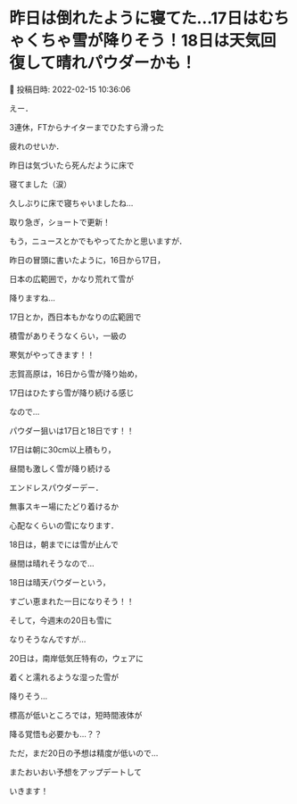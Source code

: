 # 昨日は倒れたように寝てた…17日はむちゃくちゃ雪が降りそう！18日は天気回復して晴れパウダーかも！

📅 投稿日時: 2022-02-15 10:36:06

えー．


3連休，FTからナイターまでひたすら滑った


疲れのせいか．


昨日は気づいたら死んだように床で


寝てました（涙）


久しぶりに床で寝ちゃいましたね…


取り急ぎ，ショートで更新！





もう，ニュースとかでもやってたかと思いますが．


昨日の冒頭に書いたように，16日から17日，


日本の広範囲で，かなり荒れて雪が


降りますね…


17日とか，西日本もかなりの広範囲で


積雪がありそうなくらい，一級の


寒気がやってきます！！





志賀高原は，16日から雪が降り始め，


17日はひたすら雪が降り続ける感じ


なので…


パウダー狙いは17日と18日です！！





17日は朝に30cm以上積もり，


昼間も激しく雪が降り続ける


エンドレスパウダーデー．


無事スキー場にたどり着けるか


心配なくらいの雪になります．





18日は，朝までには雪が止んで


昼間は晴れそうなので…


18日は晴天パウダーという，


すごい恵まれた一日になりそう！！





そして，今週末の20日も雪に


なりそうなんですが…


20日は，南岸低気圧特有の，ウェアに


着くと濡れるような湿った雪が


降りそう…


標高が低いところでは，短時間液体が


降る覚悟も必要かも…？？





ただ，まだ20日の予想は精度が低いので…


またおいおい予想をアップデートして


いきます！
